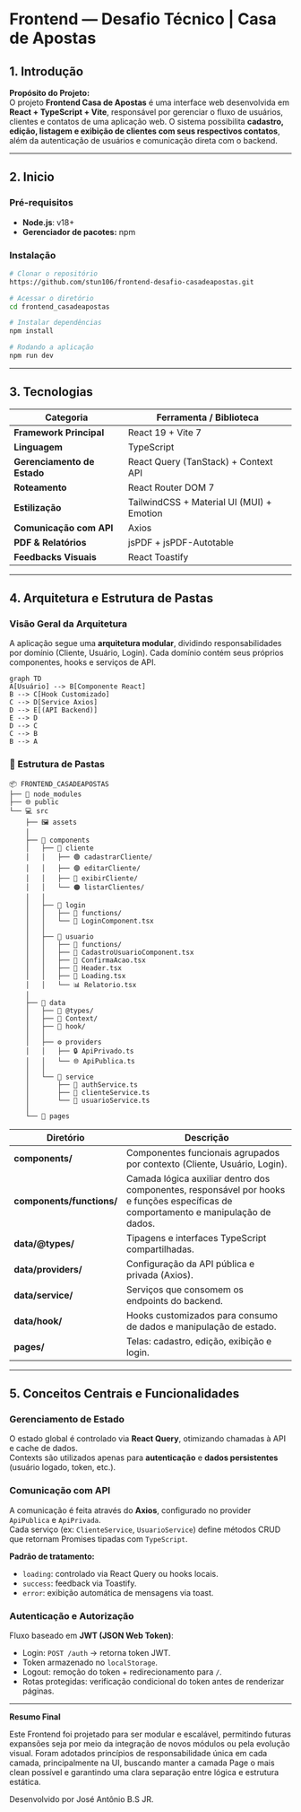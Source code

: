 # Frontend — Desafio Técnico | Casa de Apostas

## 1. Introdução

**Propósito do Projeto:**  
O projeto **Frontend Casa de Apostas** é uma interface web desenvolvida em **React + TypeScript + Vite**, responsável por gerenciar o fluxo de usuários, clientes e contatos de uma aplicação web. O sistema possibilita **cadastro, edição, listagem e exibição de clientes com seus respectivos contatos**, além da autenticação de usuários e comunicação direta com o backend.

---

## 2. Inicio

### Pré-requisitos

- **Node.js**: v18+
- **Gerenciador de pacotes:** npm
### Instalação

```bash
# Clonar o repositório
https://github.com/stun106/frontend-desafio-casadeapostas.git

# Acessar o diretório
cd frontend_casadeapostas

# Instalar dependências
npm install

# Rodando a aplicação
npm run dev
```

---

## 3. Tecnologias

|Categoria|Ferramenta / Biblioteca|
|---|---|
|**Framework Principal**|React 19 + Vite 7|
|**Linguagem**|TypeScript|
|**Gerenciamento de Estado**|React Query (TanStack) + Context API|
|**Roteamento**|React Router DOM 7|
|**Estilização**|TailwindCSS + Material UI (MUI) + Emotion|
|**Comunicação com API**|Axios|
|**PDF & Relatórios**|jsPDF + jsPDF-Autotable|
|**Feedbacks Visuais**|React Toastify|

---

## 4. Arquitetura e Estrutura de Pastas

### Visão Geral da Arquitetura

A aplicação segue uma **arquitetura modular**, dividindo responsabilidades por domínio (Cliente, Usuário, Login). Cada domínio contém seus próprios componentes, hooks e serviços de API.

```mermaid
graph TD
A[Usuário] --> B[Componente React]
B --> C[Hook Customizado]
C --> D[Service Axios]
D --> E[(API Backend)]
E --> D
D --> C
C --> B
B --> A
```

### 📁 Estrutura de Pastas

```
📦 FRONTEND_CASADEAPOSTAS
├── 📁 node_modules
├── 🌐 public
└── 💻 src
    ├── 🖼️ assets
    │
    ├── 🧩 components
    │   ├── 📂 cliente
    │   │   ├── 🟢 cadastrarCliente/
    │   │   ├── 🟣 editarCliente/
    │   │   ├── 🔵 exibirCliente/
    │   │   └── 🟠 listarClientes/
    │   │
    │   ├── 📂 login
    │   │   ├── 🧰 functions/
    │   │   └── 🧱 LoginComponent.tsx
    │   │
    │   ├── 📂 usuario
    │   │   ├── 🧰 functions/
    │   │   ├── 🧱 CadastroUsuarioComponent.tsx
    │   │   ├── 🧾 ConfirmaAcao.tsx
    │   │   ├── 🧭 Header.tsx
    │   │   ├── 💫 Loading.tsx
    │   │   └── 📊 Relatorio.tsx
    │
    ├── 🧠 data
    │   ├── 🧩 @types/
    │   ├── 🧩 Context/
    │   ├── 🧩 hook/
    │   │
    │   ├── ⚙️ providers
    │   │   ├── 🔒 ApiPrivado.ts
    │   │   └── 🌐 ApiPublica.ts
    │   │
    │   └── 🧮 service
    │       ├── 🔑 authService.ts
    │       ├── 👥 clienteService.ts
    │       └── 🧍 usuarioService.ts
    │
    └── 📄 pages

```

| Diretório                 | Descrição                                                                                                                           |
| ------------------------- | ----------------------------------------------------------------------------------------------------------------------------------- |
| **components/**           | Componentes funcionais agrupados por contexto (Cliente, Usuário, Login).                                                            |
| **components/functions/** | Camada lógica auxiliar dentro dos componentes, responsável por hooks e funções específicas de comportamento e manipulação de dados. |
| **data/@types/**          | Tipagens e interfaces TypeScript compartilhadas.                                                                                    |
| **data/providers/**       | Configuração da API pública e privada (Axios).                                                                                      |
| **data/service/**         | Serviços que consomem os endpoints do backend.                                                                                      |
| **data/hook/**            | Hooks customizados para consumo de dados e manipulação de estado.                                                                   |
| **pages/**                | Telas: cadastro, edição, exibição e login.                                                                                          |


---

## 5. Conceitos Centrais e Funcionalidades

### Gerenciamento de Estado

O estado global é controlado via **React Query**, otimizando chamadas à API e cache de dados.  
Contexts são utilizados apenas para **autenticação** e **dados persistentes** (usuário logado, token, etc.).
### Comunicação com API

A comunicação é feita através do **Axios**, configurado no provider `ApiPublica` e `ApiPrivada`.  
Cada serviço (ex: `ClienteService`, `UsuarioService`) define métodos CRUD que retornam Promises tipadas com `TypeScript`.

**Padrão de tratamento:**

- `loading`: controlado via React Query ou hooks locais.
- `success`: feedback via Toastify.
- `error`: exibição automática de mensagens via toast.
    
### Autenticação e Autorização

Fluxo baseado em **JWT (JSON Web Token)**:

- Login: `POST /auth` → retorna token JWT.
- Token armazenado no `localStorage`.
- Logout: remoção do token + redirecionamento para `/`.
- Rotas protegidas: verificação condicional do token antes de renderizar páginas.

---

 **Resumo Final**  
 
Este Frontend foi projetado para ser modular e escalável, permitindo futuras expansões seja por meio da integração de novos módulos ou pela evolução visual.
Foram adotados princípios de responsabilidade única em cada camada, principalmente na UI, buscando manter a camada Page o mais clean possível e garantindo uma clara separação entre lógica e estrutura estática.

Desenvolvido por José Antônio B.S JR.
